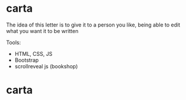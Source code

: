 # carta

The idea of this letter is to give it to a person you like, being able to edit what you want it to be written

Tools:
- HTML, CSS, JS
- Bootstrap
- scrollreveal js (bookshop)
# carta
